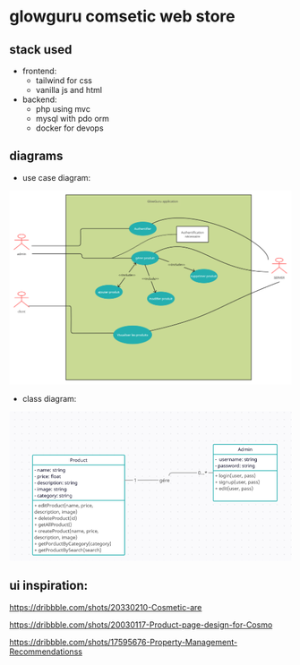 # glowguru comsetic web store

## stack used
 - frontend:
    - tailwind for css
    - vanilla js and html
 - backend:
    - php using mvc
    - mysql with pdo orm
    - docker for devops

## diagrams

- use case diagram:

![diagram use case](use-case.png)

- class diagram:

![diagram class](class.png)

## ui inspiration:

   https://dribbble.com/shots/20330210-Cosmetic-are

   https://dribbble.com/shots/20030117-Product-page-design-for-Cosmo
   
   https://dribbble.com/shots/17595676-Property-Management-Recommendationss
